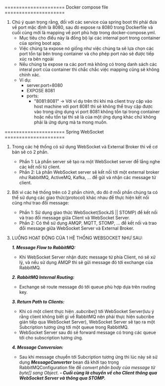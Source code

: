 ===================== Docker compose file =====================

1. Chú ý quan trọng rằng, đối với các service của spring boot thì phải đưa về port mặc định là 8080, sau đó expose ra
   8080 trong Dockerfile và cuối cùng mới là mapping về port phù hợp trong docker-compose.yml.
    - Mục tiêu cho điều này là đồng bộ lại các internal port trong container của spring boot app.
    - Việc chúng ta expose nó giống như việc chúng ta sẽ lựa chọn các port tồn tại bên trong container và cho phép port
      nào sẽ được tiếp xúc ra bên ngoài
    - Nếu chúng ta expose ra các port mà không có trong danh sách các interal port của container thì chắc chắc việc
      mapping cũng sẽ không chính xác.
    - Ví dụ:
        - server.port=8080
        - EXPOSE 8081
        - ports:
            - "8081:8081"
              -> Với ví dụ trên thì khi mà client truy cập vào host machine với port 8081 thì sẽ không thể truy cập được
              vào trong ứng dụng vì port 8081 không tồn tại trong container hoặc nếu tồn tại thì sẽ là của một ứng dụng
              khác chứ không phải là ứng dụng mà ta mong muốn.

===================== Spring WebSocket =====================

1. Trong các hệ thống có sử dụng WebSocket và External Broker thì về cơ bản sẽ có 2 phần.
    - Phần 1: Là phần server sẽ tạo ra một WebSocket server để lắng nghe các kết nối từ client.
    - Phần 2: Là phần WebSocket server sẽ kết nối tới một external broker như RabbitMQ, ActiveMQ, Kafka, ... để gửi và
      nhận các message từ client.
2. Bởi vì các hệ thống trên có 2 phần chính, do đó ở mỗi phần chúng ta có thể sử dụng các giao thức(protocol) khác nhau
   để thực hiện kết nối cũng như trao đổi message:
    - Phần 1: Sử dụng giao thức WebSocket(SockJS || STOMP) để kết nối và trao đổi message giữa Client và WebSocket
      Server.
    - Phần 2: Có thể sử dụng AMQP, MQTT, STOMP, ... để kết nối và trao đổi message giữa WebSocket Server và External
      Broker.
3. LUỒNG HOẠT ĐỘNG CỦA 1 HỆ THỐNG WEBSOCKET NHƯ SAU:

   _**1. Message Flow to RabbitMQ:**_
      - Khi WebSocket Server nhận được message từ phía Client, nó sẽ xử lý, và nếu sử dụng AMQP thì sẽ gửi message đó tới exchange của RabbitMQ.
   
   _**2. RabbitMQ Internal Routing:**_
      - Exchange sẽ route message đó tới queue phù hợp dựa trên routing key.
   
   _**3. Return Path to Clients:**_
      - Khi có một client thực hiện _.subcribe()_ tới WebSocket Server(lưu ý rằng client không biết gì về RabbitMQ nên phải thực hiện subcribe gián tiếp qua WebSocket Server), WebSocket Server sẽ tạo ra một Subcription tương ứng tới một queue trong RabbitMQ.
      - WebSocket Server sau đó sẽ forward message có trong các queue tới  cho subscription tương ứng.
        
   _**4. Message Conversion:**_
      - Sau khi message chuyển tới Subcription tương ứng thì lúc này sẽ sử dụng _**MessageConverter**_ bean đã khởi tạo trọng RabbitMQConfiguration file để _convert phần body của message từ byte[] sang Object_.
      _**- Cuối cùng là chuyển về cho Client thông qua WebSocket Server và thông qua STOMP.**_
